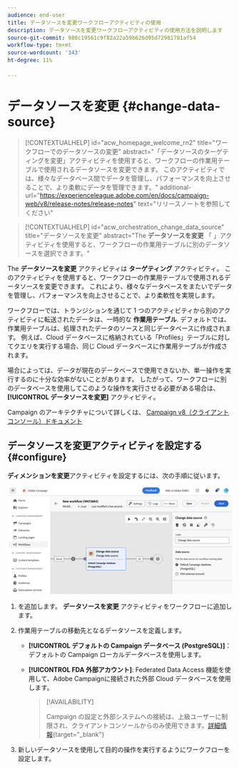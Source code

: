 ```yaml
---
audience: end-user
title: データソースを変更ワークフローアクティビティの使用
description: データソースを変更ワークフローアクティビティの使用方法を説明します
source-git-commit: 980c19561c9f82a22a59b626d95d72981781af54
workflow-type: tm+mt
source-wordcount: '343'
ht-degree: 11%

---
```


# データソースを変更 {#change-data-source}


>[!CONTEXTUALHELP]
>id="acw_homepage_welcome_rn2"
>title="ワークフローでのデータソースの変更"
>abstract="「データソースのターゲティングを変更」アクティビティを使用すると、ワークフローの作業用テーブルで使用されるデータソースを変更できます。 このアクティビティでは、様々なデータベース間でデータを管理し、パフォーマンスを向上させることで、より柔軟にデータを管理できます。"
>additional-url="https://experienceleague.adobe.com/en/docs/campaign-web/v8/release-notes/release-notes" text="リリースノートを参照してください"

>[!CONTEXTUALHELP]
>id="acw_orchestration_change_data_source"
>title="データソースを変更"
>abstract="The **データソースを変更** 「 」アクティビティを使用すると、ワークフローの作業用テーブルに別のデータソースを選択できます。"

The **データソースを変更** アクティビティは **ターゲティング** アクティビティ。 このアクティビティを使用すると、ワークフローの作業用テーブルで使用されるデータソースを変更できます。 これにより、様々なデータベースをまたいでデータを管理し、パフォーマンスを向上させることで、より柔軟性を実現します。

ワークフローでは、トランジションを通じて 1 つのアクティビティから別のアクティビティに転送されたデータは、一時的な **作業用テーブル**. デフォルトでは、作業用テーブルは、処理されたデータのソースと同じデータベースに作成されます。 例えば、Cloud データベースに格納されている「Profiles」テーブルに対してクエリを実行する場合、同じ Cloud データベースに作業用テーブルが作成されます。

場合によっては、データが現在のデータベースで使用できないか、単一操作を実行するのに十分な効率がないことがあります。 したがって、ワークフローに別のデータベースを使用してこのような操作を実行させる必要がある場合は、 **[!UICONTROL データソースを変更]** アクティビティ。

Campaign のアーキテクチャについて詳しくは、 [Campaign v8（クライアントコンソール）ドキュメント](https://experienceleague.adobe.com/docs/campaign/campaign-v8/config/architecture/architecture.html)

<!--

Let's say you want to send to your  VIP customers a unique offer code that they can redeem on your online store. To do this, you need to:

1. Query VIP customers on the "Profiles" table located on the Cloud database,
1. Retrieve an offer code for each targeted profile through API calls,
1. Update each profile with the assigned offer code,
1. Send an email to the profiles with their offer code.

In this situation, it is recommended to execute the offer code assignment operation on the local database, which is better suited for unitary operations. To do this, you need to add a **[!UICONTROL Change data source]** activity before the operation in order to execute it on the Campaign local database.

Before executing the operation, the working table is copied to the local database so that the operation can run there. Once done, the system detects that the profiles that we want to update are on another location. The data is therefore automatically copied back to the Cloud database where the "Profiles" table is located.
-->

## データソースを変更アクティビティを設定する {#configure}

**ディメンションを変更**&#x200B;アクティビティを設定するには、次の手順に従います。

![](../assets/workflow-change-data-source-add.png)

1. を追加します。 **データソースを変更** アクティビティをワークフローに追加します。

1. 作業用テーブルの移動先となるデータソースを定義します。

   * **[!UICONTROL デフォルトの Campaign データベース (PostgreSQL)]**：デフォルトの Campaign ローカルデータベースを使用します。
   * **[!UICONTROL FDA 外部アカウント]**: Federated Data Access 機能を使用して、Adobe Campaignに接続された外部 Cloud データベースを使用します。

     >[!AVAILABILITY]
     >
     >Campaign の設定と外部システムへの接続は、上級ユーザーに制限され、クライアントコンソールからのみ使用できます。[詳細情報](https://experienceleague.adobe.com/docs/campaign/campaign-v8/connect/fda.html?lang=ja){target="_blank"}

1. 新しいデータソースを使用して目的の操作を実行するようにワークフローを設定します。

<!--
## Example {#example}

The workflow belows illustrates the use case detailed earlier, i.e. sending VIP customers offer codes that they can redeem on our online store.

-->
